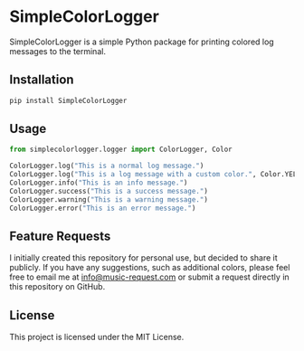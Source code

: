 # SimpleColorLogger

SimpleColorLogger is a simple Python package for printing colored log messages to the terminal.

## Installation

```bash
pip install SimpleColorLogger
```

## Usage

```python
from simplecolorlogger.logger import ColorLogger, Color

ColorLogger.log("This is a normal log message.")
ColorLogger.log("This is a log message with a custom color.", Color.YELLOW)
ColorLogger.info("This is an info message.")
ColorLogger.success("This is a success message.")
ColorLogger.warning("This is a warning message.")
ColorLogger.error("This is an error message.")
```

## Feature Requests
I initially created this repository for personal use, but decided to share it publicly. 
If you have any suggestions, such as additional colors, please feel free to email me at info@music-request.com or submit a request directly in this repository on GitHub.


## License
This project is licensed under the MIT License.